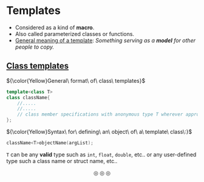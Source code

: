 # Templates
* Considered as a kind of **macro**.
* Also called parameterized classes or functions.
* <ins>General meaning of a template</ins>: <em>Something serving as a <strong>model</strong> for other people to copy.</em>

## <ins>Class templates</ins>

${\color{Yellow}General\ format\ of\ class\ templates}$
```c++
template<class T>
class className{
	//.....
	//.....
	// class member specifications with anonymous type T wherever appropriate
};
```

${\color{Yellow}Syntax\ for\ defining\ an\ object\ of\ a\ template\ class\:}$
```c++
className<T>objectName(argList);
```

`T` can be any **valid** type such as `int`, `float`, `double`, etc.. or any user-defined type such a class name or struct name, etc..

<p align="center">
&#9678; &#9678; &#9678;
</p>
